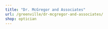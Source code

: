 ```yaml
---
title: "Dr. McGregor and Associates"
url: /greenville/dr-mcgregor-and-associates/
shop: optician
---
```

